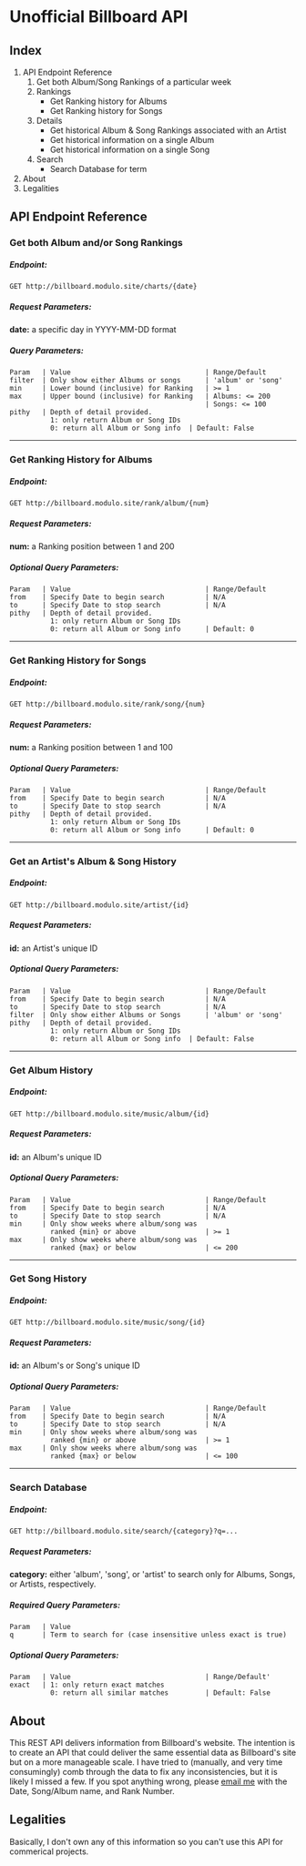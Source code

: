 # Unofficial Billboard API
## Index
1. API Endpoint Reference
    1. Get both Album/Song Rankings of a particular week
    2. Rankings
        * Get Ranking history for Albums
        * Get Ranking history for Songs
    3. Details
        * Get historical Album & Song Rankings associated with an Artist
        * Get historical information on a single Album
        * Get historical information on a single Song
    4. Search
        * Search Database for term
2. About
3. Legalities

## API Endpoint Reference
### Get both Album and/or Song Rankings
##### Endpoint:
`GET http://billboard.modulo.site/charts/{date}`
##### Request Parameters:
**date:** a specific day in YYYY-MM-DD format
##### Query Parameters:
```
Param   | Value                                 | Range/Default
filter  | Only show either Albums or songs      | 'album' or 'song'
min     | Lower bound (inclusive) for Ranking   | >= 1
max     | Upper bound (inclusive) for Ranking   | Albums: <= 200
                                                | Songs: <= 100
pithy   | Depth of detail provided.
          1: only return Album or Song IDs
          0: return all Album or Song info  | Default: False
```
---
### Get Ranking History for Albums
##### Endpoint:
`GET http://billboard.modulo.site/rank/album/{num}`
##### Request Parameters:
**num:** a Ranking position between 1 and 200
##### Optional Query Parameters:
```
Param   | Value                                 | Range/Default
from    | Specify Date to begin search          | N/A
to      | Specify Date to stop search           | N/A
pithy   | Depth of detail provided.
          1: only return Album or Song IDs
          0: return all Album or Song info      | Default: 0
```
---
### Get Ranking History for Songs
##### Endpoint:
`GET http://billboard.modulo.site/rank/song/{num}`
##### Request Parameters:
**num:** a Ranking position between 1 and 100
##### Optional Query Parameters:
```
Param   | Value                                 | Range/Default
from    | Specify Date to begin search          | N/A
to      | Specify Date to stop search           | N/A
pithy   | Depth of detail provided.
          1: only return Album or Song IDs
          0: return all Album or Song info      | Default: 0
```
---
### Get an Artist's Album & Song History
##### Endpoint:
`GET http://billboard.modulo.site/artist/{id}`
##### Request Parameters:
**id:** an Artist's unique ID
##### Optional Query Parameters:
```
Param   | Value                                 | Range/Default
from    | Specify Date to begin search          | N/A
to      | Specify Date to stop search           | N/A
filter  | Only show either Albums or Songs      | 'album' or 'song'
pithy   | Depth of detail provided.
          1: only return Album or Song IDs
          0: return all Album or Song info  | Default: False
```
---
### Get Album History
##### Endpoint:
`GET http://billboard.modulo.site/music/album/{id}`
##### Request Parameters:
**id:** an Album's unique ID
##### Optional Query Parameters:
```
Param   | Value                                 | Range/Default
from    | Specify Date to begin search          | N/A
to      | Specify Date to stop search           | N/A
min     | Only show weeks where album/song was
          ranked {min} or above                 | >= 1
max     | Only show weeks where album/song was
          ranked {max} or below                 | <= 200
```
---
### Get Song History
##### Endpoint:
`GET http://billboard.modulo.site/music/song/{id}`
##### Request Parameters:
**id:** an Album's or Song's unique ID
##### Optional Query Parameters:
```
Param   | Value                                 | Range/Default
from    | Specify Date to begin search          | N/A
to      | Specify Date to stop search           | N/A
min     | Only show weeks where album/song was
          ranked {min} or above                 | >= 1
max     | Only show weeks where album/song was
          ranked {max} or below                 | <= 100
```
---
### Search Database
##### Endpoint:
`GET http://billboard.modulo.site/search/{category}?q=...`
##### Request Parameters:
**category:** either 'album', 'song', or 'artist' to search only for Albums, Songs, or Artists, respectively.
##### Required Query Parameters:
```
Param   | Value
q       | Term to search for (case insensitive unless exact is true)
```
##### Optional Query Parameters:
```
Param   | Value                                 | Range/Default'
exact   | 1: only return exact matches
          0: return all similar matches         | Default: False
```


## About
This REST API delivers information from Billboard's website. The intention is to create an API that could deliver the same essential data as Billboard's site but on a more manageable scale. I have tried to (manually, and very time consumingly) comb through the data to fix any inconsistencies, but it is likely I missed a few. If you spot anything wrong, please [email me](wolfram.rong@gmail.com) with the Date, Song/Album name, and Rank Number.

## Legalities
Basically, I don't own any of this information so you can't use this API for commerical projects.